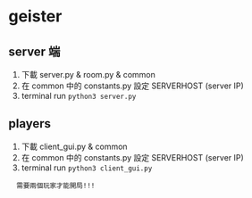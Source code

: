 # geister

## server 端
1. 下載 server.py & room.py & common
2. 在 common 中的 constants.py 設定 SERVERHOST (server IP)
3. terminal run `python3 server.py` 

## players
1. 下載 client_gui.py & common
2. 在 common 中的 constants.py 設定 SERVERHOST (server IP)
3. terminal run `python3 client_gui.py`
```
  需要兩個玩家才能開局!!! 
```

